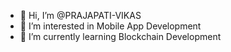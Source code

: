 - 👋 Hi, I’m @PRAJAPATI-VIKAS
- 👀 I’m interested in Mobile App Development
- 🌱 I’m currently learning Blockchain Development

<!---
PRAJAPATI-VIKAS/PRAJAPATI-VIKAS is a ✨ ANDROID DEVELOPER  ✨ repository because its `README.md` (this file) appears on your GitHub profile.
You can click the Preview link to take a look at your changes.
--->
